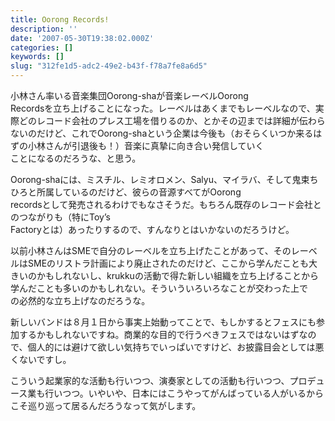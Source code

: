 ```yaml
---
title: Oorong Records!
description: ''
date: '2007-05-30T19:38:02.000Z'
categories: []
keywords: []
slug: "312fe1d5-adc2-49e2-b43f-f78a7fe8a6d5"
---
```

小林さん率いる音楽集団Oorong-shaが音楽レーベルOorong  
Recordsを立ち上げることになった。レーベルはあくまでもレーベルなので、実際どのレコード会社のプレス工場を借りるのか、とかその辺までは詳細が伝わらないのだけど、これでOorong-shaという企業は今後も（おそらくいつか来るはずの小林さんが引退後も！）音楽に真摯に向き合い発信していく  
ことになるのだろうな、と思う。

Oorong-shaには、ミスチル、レミオロメン、Salyu、マイラバ、そして鬼束ちひろと所属しているのだけど、彼らの音源すべてがOorong  
recordsとして発売されるわけでもなさそうだ。もちろん既存のレコード会社とのつながりも（特にToy’s  
Factoryとは）あったりするので、すんなりとはいかないのだろうけど。

以前小林さんはSMEで自分のレーベルを立ち上げたことがあって、そのレーベルはSMEのリストラ計画により廃止されたのだけど、ここから学んだことも大  
きいのかもしれないし、krukkuの活動で得た新しい組織を立ち上げることから学んだことも多いのかもしれない。そういういろいろなことが交わった上で  
の必然的な立ち上げなのだろうな。

新しいバンドは８月１日から事実上始動ってことで、もしかするとフェスにも参加するかもしれないですね。商業的な目的で行うべきフェスではないはずなので、個人的には避けて欲しい気持ちでいっぱいですけど、お披露目会としては悪くないですし。

こういう起業家的な活動も行いつつ、演奏家としての活動も行いつつ、プロデュース業も行いつつ。いやいや、日本にはこうやってがんばっている人がいるからこそ巡り巡って居るんだろうなって気がします。